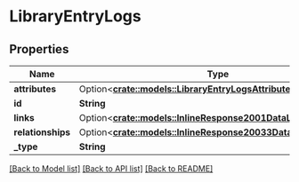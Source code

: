 # LibraryEntryLogs

## Properties

Name | Type | Description | Notes
------------ | ------------- | ------------- | -------------
**attributes** | Option<[**crate::models::LibraryEntryLogsAttributes**](libraryEntryLogsAttributes.md)> |  | [optional]
**id** | **String** |  | 
**links** | Option<[**crate::models::InlineResponse2001DataLinks**](inline_response_200_1_data_links.md)> |  | [optional]
**relationships** | Option<[**crate::models::InlineResponse20033DataRelationships**](inline_response_200_33_data_relationships.md)> |  | [optional]
**_type** | **String** |  | 

[[Back to Model list]](../README.md#documentation-for-models) [[Back to API list]](../README.md#documentation-for-api-endpoints) [[Back to README]](../README.md)



